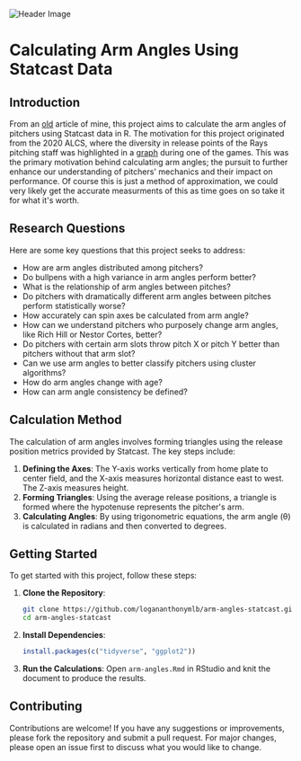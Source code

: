 ![Header Image](https://github.com/logananthony/arm-angles-statcast/blob/main/Arm%20Angles.png)

# Calculating Arm Angles Using Statcast Data

## Introduction
From an [old](https://github.com/logananthony/arm-angles-statcast/blob/main/Calculating%20Arm%20Angles%20Using%20Statcast%20Data%20%7C%20Rundown%20Baseball.pdf) article of mine, this project aims to calculate the arm angles of pitchers using Statcast data in R. The motivation for this project originated from the 2020 ALCS, where the diversity in release points of the Rays pitching staff was highlighted in a [graph](https://github.com/logananthony/arm-angles-statcast/blob/main/2020%20Rays%20Graph.jpg) during one of the games. This was the primary motivation behind calculating arm angles; the pursuit to further enhance our understanding of pitchers' mechanics and their impact on performance. Of course this is just a method of approximation, we could very likely get the accurate measurments of this as time goes on so take it for what it's worth.

## Research Questions
Here are some key questions that this project seeks to address:
- How are arm angles distributed among pitchers?
- Do bullpens with a high variance in arm angles perform better?
- What is the relationship of arm angles between pitches?
- Do pitchers with dramatically different arm angles between pitches perform statistically worse?
- How accurately can spin axes be calculated from arm angle?
- How can we understand pitchers who purposely change arm angles, like Rich Hill or Nestor Cortes, better?
- Do pitchers with certain arm slots throw pitch X or pitch Y better than pitchers without that arm slot?
- Can we use arm angles to better classify pitchers using cluster algorithms?
- How do arm angles change with age?
- How can arm angle consistency be defined?

## Calculation Method
The calculation of arm angles involves forming triangles using the release position metrics provided by Statcast. The key steps include:
1. **Defining the Axes**: The Y-axis works vertically from home plate to center field, and the X-axis measures horizontal distance east to west. The Z-axis measures height.
2. **Forming Triangles**: Using the average release positions, a triangle is formed where the hypotenuse represents the pitcher's arm.
3. **Calculating Angles**: By using trigonometric equations, the arm angle (θ) is calculated in radians and then converted to degrees.


## Getting Started
To get started with this project, follow these steps:

1. **Clone the Repository**:
    ```bash
    git clone https://github.com/logananthonymlb/arm-angles-statcast.git
    cd arm-angles-statcast
    ```

2. **Install Dependencies**:
    ```r
    install.packages(c("tidyverse", "ggplot2"))
    ```

3. **Run the Calculations**:
    Open `arm-angles.Rmd` in RStudio and knit the document to produce the results.

## Contributing
Contributions are welcome! If you have any suggestions or improvements, please fork the repository and submit a pull request. For major changes, please open an issue first to discuss what you would like to change.

